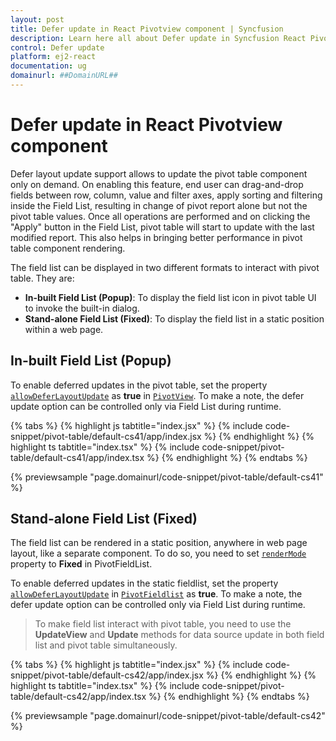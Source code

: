 ```yaml
---
layout: post
title: Defer update in React Pivotview component | Syncfusion
description: Learn here all about Defer update in Syncfusion React Pivotview component of Syncfusion Essential JS 2 and more.
control: Defer update 
platform: ej2-react
documentation: ug
domainurl: ##DomainURL##
---
```


# Defer update in React Pivotview component

Defer layout update support allows to update the pivot table component only on demand. On enabling this feature, end user can drag-and-drop fields between row, column, value and filter axes, apply sorting and filtering inside the Field List, resulting in change of pivot report alone but not the pivot table values. Once all operations are performed and on clicking the "Apply" button in the Field List, pivot table will start to update with the last modified report. This also helps in bringing better performance in pivot table component rendering.

The field list can be displayed in two different formats to interact with pivot table. They are:

* **In-built Field List (Popup)**: To display the field list icon in pivot table UI to invoke the built-in dialog.
* **Stand-alone Field List (Fixed)**: To display the field list in a static position within a web page.

## In-built Field List (Popup)

To enable deferred updates in the pivot table, set the property [`allowDeferLayoutUpdate`](https://ej2.syncfusion.com/react/documentation/api/pivotview/#allowdeferlayoutupdate) as **true** in [`PivotView`](https://ej2.syncfusion.com/react/documentation/api/pivotview/). To make a note, the defer update option can be controlled only via Field List during runtime.

{% tabs %}
{% highlight js tabtitle="index.jsx" %}
{% include code-snippet/pivot-table/default-cs41/app/index.jsx %}
{% endhighlight %}
{% highlight ts tabtitle="index.tsx" %}
{% include code-snippet/pivot-table/default-cs41/app/index.tsx %}
{% endhighlight %}
{% endtabs %}

 {% previewsample "page.domainurl/code-snippet/pivot-table/default-cs41" %}

## Stand-alone Field List (Fixed)

The field list can be rendered in a static position, anywhere in web page layout, like a separate component. To do so, you need to set [`renderMode`](https://ej2.syncfusion.com/react/documentation/api/pivotfieldlist/pivotFieldListModel/#rendermode) property to **Fixed** in PivotFieldList.

To enable deferred updates in the static fieldlist, set the property [`allowDeferLayoutUpdate`](https://ej2.syncfusion.com/react/documentation/api/pivotfieldlist/pivotFieldListModel/#allowdeferlayoutupdate) in [`PivotFieldlist`](https://ej2.syncfusion.com/react/documentation/api/pivotfieldlist) as **true**. To make a note, the defer update option can be controlled only via Field List during runtime.

> To make field list interact with pivot table, you need to use the **UpdateView** and **Update** methods for data source update in both field list and pivot table simultaneously.

{% tabs %}
{% highlight js tabtitle="index.jsx" %}
{% include code-snippet/pivot-table/default-cs42/app/index.jsx %}
{% endhighlight %}
{% highlight ts tabtitle="index.tsx" %}
{% include code-snippet/pivot-table/default-cs42/app/index.tsx %}
{% endhighlight %}
{% endtabs %}

 {% previewsample "page.domainurl/code-snippet/pivot-table/default-cs42" %}